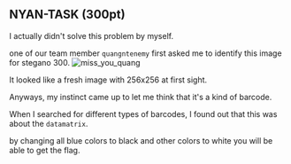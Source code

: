 ## NYAN-TASK (300pt)

I actually didn't solve this problem by myself. 

one of our team member `quangntenemy` first asked me to identify this image for stegano 300.
![miss_you_quang](http://imageshack.com/a/img28/8198/gy6a.png)

It looked like a fresh image with 256x256 at first sight.

Anyways, my instinct came up to let me think that it's a kind of barcode.

When I searched for different types of barcodes, I found out that this was about the `datamatrix`.

by changing all blue colors to black and other colors to white you will be able to get the flag.